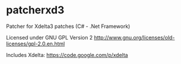 patcherxd3
==========

Patcher for Xdelta3 patches (C# - .Net Framework)

Licensed under GNU GPL Version 2
http://www.gnu.org/licenses/old-licenses/gpl-2.0.en.html

Includes Xdelta:
https://code.google.com/p/xdelta
